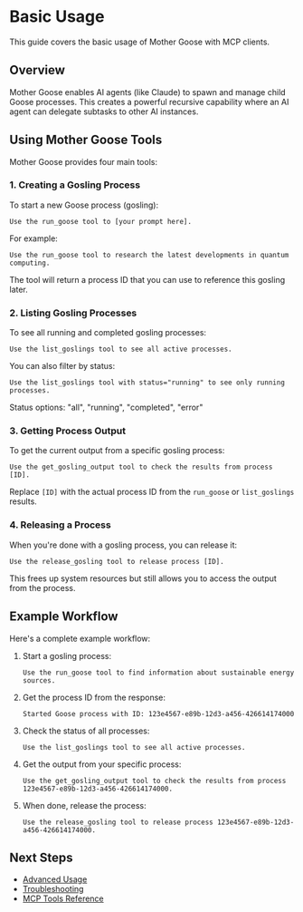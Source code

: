 # Basic Usage

This guide covers the basic usage of Mother Goose with MCP clients.

## Overview

Mother Goose enables AI agents (like Claude) to spawn and manage child Goose processes. This creates a powerful recursive capability where an AI agent can delegate subtasks to other AI instances.

## Using Mother Goose Tools

Mother Goose provides four main tools:

### 1. Creating a Gosling Process

To start a new Goose process (gosling):

```
Use the run_goose tool to [your prompt here].
```

For example:
```
Use the run_goose tool to research the latest developments in quantum computing.
```

The tool will return a process ID that you can use to reference this gosling later.

### 2. Listing Gosling Processes

To see all running and completed gosling processes:

```
Use the list_goslings tool to see all active processes.
```

You can also filter by status:
```
Use the list_goslings tool with status="running" to see only running processes.
```

Status options: "all", "running", "completed", "error"

### 3. Getting Process Output

To get the current output from a specific gosling process:

```
Use the get_gosling_output tool to check the results from process [ID].
```

Replace `[ID]` with the actual process ID from the `run_goose` or `list_goslings` results.

### 4. Releasing a Process

When you're done with a gosling process, you can release it:

```
Use the release_gosling tool to release process [ID].
```

This frees up system resources but still allows you to access the output from the process.

## Example Workflow

Here's a complete example workflow:

1. Start a gosling process:
   ```
   Use the run_goose tool to find information about sustainable energy sources.
   ```

2. Get the process ID from the response:
   ```
   Started Goose process with ID: 123e4567-e89b-12d3-a456-426614174000
   ```

3. Check the status of all processes:
   ```
   Use the list_goslings tool to see all active processes.
   ```

4. Get the output from your specific process:
   ```
   Use the get_gosling_output tool to check the results from process 123e4567-e89b-12d3-a456-426614174000.
   ```

5. When done, release the process:
   ```
   Use the release_gosling tool to release process 123e4567-e89b-12d3-a456-426614174000.
   ```

## Next Steps

- [Advanced Usage](./advanced-usage.md)
- [Troubleshooting](./troubleshooting.md)
- [MCP Tools Reference](../reference/tools.md)